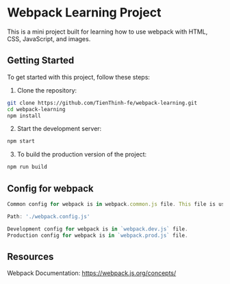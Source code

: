 # Webpack Learning Project

This is a mini project built for learning how to use webpack with HTML, CSS, JavaScript, and images.

## Getting Started

To get started with this project, follow these steps:

1. Clone the repository:

```bash
git clone https://github.com/TienThinh-fe/webpack-learning.git
cd webpack-learning
npm install
```

2. Start the development server:

```bash
npm start
```

3. To build the production version of the project:

```bash
npm run build
```

## Config for webpack

```javascript
Common config for webpack is in webpack.common.js file. This file is used for both development and production mode.

Path: './webpack.config.js'

Development config for webpack is in `webpack.dev.js` file.
Production config for webpack is in `webpack.prod.js` file.
```

## Resources

Webpack Documentation: https://webpack.js.org/concepts/
